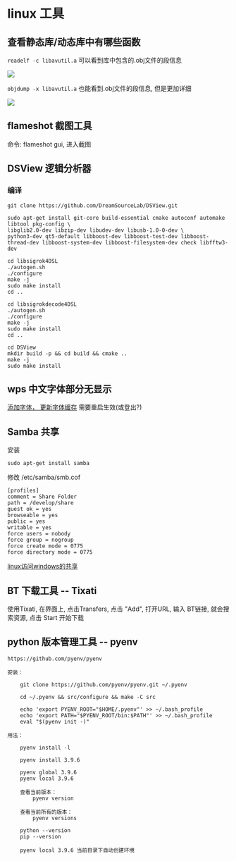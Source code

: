 # linux 工具

## 查看静态库/动态库中有哪些函数

```readelf -c libavutil.a```
可以看到库中包含的.obj文件的段信息

![](docs/linux工具/2022-03-23-18-07-32.png)

```objdump -x libavutil.a```
也能看到.obj文件的段信息, 但是更加详细

![](docs/linux工具/2022-03-23-18-10-52.png)

## flameshot 截图工具

命令: flameshot gui, 进入截图

## DSView 逻辑分析器

### 编译

	git clone https://github.com/DreamSourceLab/DSView.git

	sudo apt-get install git-core build-essential cmake autoconf automake libtool pkg-config \
	libglib2.0-dev libzip-dev libudev-dev libusb-1.0-0-dev \
	python3-dev qt5-default libboost-dev libboost-test-dev libboost-thread-dev libboost-system-dev libboost-filesystem-dev check libfftw3-dev

	cd libsigrok4DSL
	./autogen.sh
	./configure
	make -j
	sudo make install
	cd ..

	cd libsigrokdecode4DSL
	./autogen.sh
	./configure
	make -j
	sudo make install
	cd ..

	cd DSView
	mkdir build -p && cd build && cmake ..
	make -j
	sudo make install


## wps 中文字体部分无显示

[添加字体， 更新字体缓存](https://mxy493.xyz/2019040840601/) 需要重启生效(或登出?)

## Samba 共享

安装

    sudo apt-get install samba

修改 /etc/samba/smb.cof

    [profiles]
    comment = Share Folder
    path = /develop/share
    guest ok = yes
    browseable = yes
    public = yes
    writable = yes
    force users = nobody
    force group = nogroup
    force create mode = 0775
    force directory mode = 0775

[linux访问windows的共享](https://segmentfault.com/a/1190000039363538)

## BT 下载工具 -- Tixati

使用Tixati, 在界面上, 点击Transfers, 点击 "Add", 打开URL, 输入 BT链接, 就会搜索资源, 点击 Start 开始下载

## python 版本管理工具 -- pyenv

    https://github.com/pyenv/pyenv

    安装：

        git clone https://github.com/pyenv/pyenv.git ~/.pyenv

        cd ~/.pyenv && src/configure && make -C src

        echo 'export PYENV_ROOT="$HOME/.pyenv"' >> ~/.bash_profile
        echo 'export PATH="$PYENV_ROOT/bin:$PATH"' >> ~/.bash_profile
        eval "$(pyenv init -)"

    用法：

        pyenv install -l

        pyenv install 3.9.6

        pyenv global 3.9.6
        pyenv local 3.9.6

        查看当前版本：
            pyenv version

        查看当前所有的版本：
            pyenv versions
        
        python --version
        pip --version

        pyenv local 3.9.6 当前目录下自动创建环境
